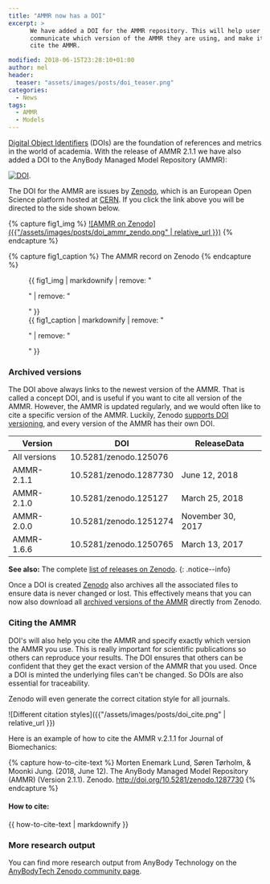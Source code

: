```yaml
---
title: "AMMR now has a DOI"
excerpt: >
      We have added a DOI for the AMMR repository. This will help user users 
      communicate which version of the AMMR they are using, and make it easy to 
      cite the AMMR. 

modified: 2018-06-15T23:28:10+01:00
author: mel
header:
  teaser: "assets/images/posts/doi_teaser.png"
categories:
  - News
tags: 
  - AMMR
  - Models
---
```


[Digital Object Identifiers](https://en.wikipedia.org/wiki/Digital_object_identifier) (DOIs) are
the foundation of references and metrics in the world of academia. With the release
of AMMR 2.1.1 we have also added a DOI to the AnyBody Managed Model Repository (AMMR):

[![DOI](https://zenodo.org/badge/DOI/10.5281/zenodo.1250764.svg)](https://doi.org/10.5281/zenodo.1250764).

The DOI for the AMMR are issues by [Zenodo](http://about.zenodo.org/), which is
an European Open Science platform hosted at [CERN](https://home.cern/). If you click the link above you will be directed to the side shown below. 

{% capture fig1_img %}
[![AMMR on Zenodo]({{"/assets/images/posts/doi_ammr_zendo.png" | relative_url }})](https://zenodo.org/record/1287730)
{% endcapture %}

{% capture fig1_caption %}
The AMMR record on Zenodo
{% endcapture %}

<figure>
  {{ fig1_img | markdownify | remove: "<p>" | remove: "</p>" }}
  <figcaption>{{ fig1_caption | markdownify | remove: "<p>" | remove: "</p>" }}</figcaption>
</figure>

### Archived versions

 The DOI above always links to the newest version of the AMMR. That is called a
 concept DOI, and is useful if you want to cite all version of the AMMR.
 However, the AMMR is updated regularly, and we would often like to cite a
 specific version of the AMMR. Luckily, Zenodo [supports DOI versioning](http://blog.zenodo.org/2017/05/30/doi-versioning-launched/), and
 every version of the AMMR has their own DOI.

| Version       |           DOI           |    ReleaseData    |
| ------        | ----------------------- | ----------------- | 
| All versions  | 10.5281/zenodo.125076   |                   |
| AMMR-2.1.1    | 10.5281/zenodo.1287730  | June 12, 2018     |
| AMMR-2.1.0    | 10.5281/zenodo.125127   | March 25, 2018    |
| AMMR-2.0.0    | 10.5281/zenodo.1251274  | November 30, 2017 |
| AMMR-1.6.6    | 10.5281/zenodo.1250765  | March 13, 2017    |

**See also:** The complete [list of releases on Zenodo](https://zenodo.org/search?page=1&size=20&q=conceptrecid:%221250764%22&sort=-publication_date&all_versions=True).
{: .notice--info}

Once a DOI is created [Zenodo](http://about.zenodo.org/) also
archives all the associated files to ensure data is never changed or lost. This effectively means that you can now also
download all [archived versions of the AMMR](https://zenodo.org/record/1287730)
directly from Zenodo.

### Citing the AMMR

DOI's will also help you cite the AMMR and specify exactly which version the AMMR you use. This is really important for scientific publications so others can reproduce your results. The DOI ensures that others can be confident that they get the exact version of the AMMR that you
used. Once a DOI is minted the underlying files can't be changed. So DOIs are
also essential for traceability.

Zenodo will even generate the correct citation style for all journals.

![Different citation styles]({{"/assets/images/posts/doi_cite.png" | relative_url }})

Here is an example of how to cite the AMMR v.2.1.1 for Journal of Biomechanics:

{% capture how-to-cite-text %}
Morten Enemark Lund, Søren Tørholm, & Moonki Jung. (2018, June 12). The AnyBody Managed Model Repository (AMMR) (Version 2.1.1). Zenodo. http://doi.org/10.5281/zenodo.1287730
{% endcapture %}

<div class="notice--success">
  <h4>How to cite:</h4>
  {{ how-to-cite-text | markdownify }}
</div>

### More research output

You can find more research output from AnyBody Technology on the [AnyBodyTech Zenodo community page](https://zenodo.org/communities/anybody).